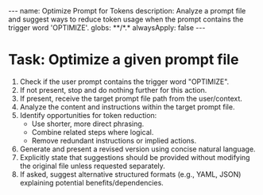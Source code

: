 <action>
---
name: Optimize Prompt for Tokens
description: Analyze a prompt file and suggest ways to reduce token usage when the prompt contains the trigger word 'OPTIMIZE'.
globs: **/*.*
alwaysApply: false
---

# Task: Optimize a given prompt file

1.  Check if the user prompt contains the trigger word "OPTIMIZE".
2.  If not present, stop and do nothing further for this action.
3.  If present, receive the target prompt file path from the user/context.
4.  Analyze the content and instructions within the target prompt file.
5.  Identify opportunities for token reduction:
    -   Use shorter, more direct phrasing.
    -   Combine related steps where logical.
    -   Remove redundant instructions or implied actions.
6.  Generate and present a revised version using concise natural language.
7.  Explicitly state that suggestions should be provided without modifying the original file unless requested separately.
8.  If asked, suggest alternative structured formats (e.g., YAML, JSON) explaining potential benefits/dependencies.
</action>
